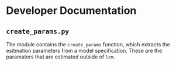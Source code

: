 # Developer Documentation


## `create_params.py`

The module contains the `create_params` function, which extracts the esitmation
parameters from a model specification. These are the paramaters that are estimated
outside of `lcm`.
